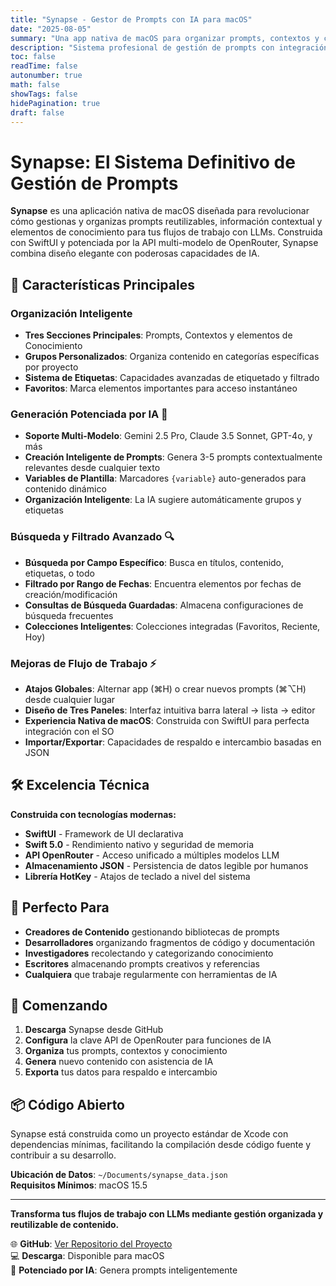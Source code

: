 ```yaml
---
title: "Synapse - Gestor de Prompts con IA para macOS"
date: "2025-08-05"
summary: "Una app nativa de macOS para organizar prompts, contextos y conocimiento con capacidades de generación de IA"
description: "Sistema profesional de gestión de prompts con integración OpenRouter y funciones de organización inteligente"
toc: false
readTime: false
autonumber: true
math: false
showTags: false
hidePagination: true
draft: false
---
```


# Synapse: El Sistema Definitivo de Gestión de Prompts

**Synapse** es una aplicación nativa de macOS diseñada para revolucionar cómo gestionas y organizas prompts reutilizables, información contextual y elementos de conocimiento para tus flujos de trabajo con LLMs. Construida con SwiftUI y potenciada por la API multi-modelo de OpenRouter, Synapse combina diseño elegante con poderosas capacidades de IA.

## 🚀 Características Principales

### **Organización Inteligente**
- **Tres Secciones Principales**: Prompts, Contextos y elementos de Conocimiento
- **Grupos Personalizados**: Organiza contenido en categorías específicas por proyecto
- **Sistema de Etiquetas**: Capacidades avanzadas de etiquetado y filtrado
- **Favoritos**: Marca elementos importantes para acceso instantáneo

### **Generación Potenciada por IA** 🤖
- **Soporte Multi-Modelo**: Gemini 2.5 Pro, Claude 3.5 Sonnet, GPT-4o, y más
- **Creación Inteligente de Prompts**: Genera 3-5 prompts contextualmente relevantes desde cualquier texto
- **Variables de Plantilla**: Marcadores `{variable}` auto-generados para contenido dinámico
- **Organización Inteligente**: La IA sugiere automáticamente grupos y etiquetas

### **Búsqueda y Filtrado Avanzado** 🔍
- **Búsqueda por Campo Específico**: Busca en títulos, contenido, etiquetas, o todo
- **Filtrado por Rango de Fechas**: Encuentra elementos por fechas de creación/modificación
- **Consultas de Búsqueda Guardadas**: Almacena configuraciones de búsqueda frecuentes
- **Colecciones Inteligentes**: Colecciones integradas (Favoritos, Reciente, Hoy)

### **Mejoras de Flujo de Trabajo** ⚡
- **Atajos Globales**: Alternar app (⌘H) o crear nuevos prompts (⌘⌥H) desde cualquier lugar
- **Diseño de Tres Paneles**: Interfaz intuitiva barra lateral → lista → editor  
- **Experiencia Nativa de macOS**: Construida con SwiftUI para perfecta integración con el SO
- **Importar/Exportar**: Capacidades de respaldo e intercambio basadas en JSON

## 🛠️ Excelencia Técnica

**Construida con tecnologías modernas:**
- **SwiftUI** - Framework de UI declarativa
- **Swift 5.0** - Rendimiento nativo y seguridad de memoria
- **API OpenRouter** - Acceso unificado a múltiples modelos LLM
- **Almacenamiento JSON** - Persistencia de datos legible por humanos
- **Librería HotKey** - Atajos de teclado a nivel del sistema

## 🎯 Perfecto Para

- **Creadores de Contenido** gestionando bibliotecas de prompts
- **Desarrolladores** organizando fragmentos de código y documentación
- **Investigadores** recolectando y categorizando conocimiento
- **Escritores** almacenando prompts creativos y referencias
- **Cualquiera** que trabaje regularmente con herramientas de IA

## 🌟 Comenzando

1. **Descarga** Synapse desde GitHub
2. **Configura** la clave API de OpenRouter para funciones de IA
3. **Organiza** tus prompts, contextos y conocimiento
4. **Genera** nuevo contenido con asistencia de IA
5. **Exporta** tus datos para respaldo e intercambio

## 📦 Código Abierto

Synapse está construida como un proyecto estándar de Xcode con dependencias mínimas, facilitando la compilación desde código fuente y contribuir a su desarrollo.

**Ubicación de Datos**: `~/Documents/synapse_data.json`  
**Requisitos Mínimos**: macOS 15.5

---

**Transforma tus flujos de trabajo con LLMs mediante gestión organizada y reutilizable de contenido.**

🌐 **GitHub**: [Ver Repositorio del Proyecto](https://github.com/fhello23/synapse)  
💻 **Descarga**: Disponible para macOS  
🤖 **Potenciado por IA**: Genera prompts inteligentemente